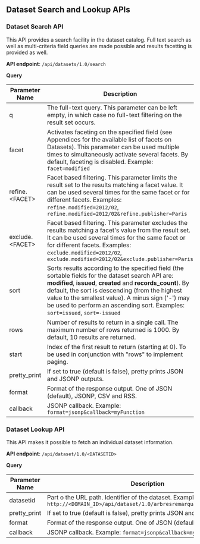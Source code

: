 ## Dataset Search and Lookup APIs

### Dataset Search API

This API provides a search facility in the dataset catalog. Full text search as well as multi-criteria field queries are made possible and results facetting is provided as well.

**API endpoint**: `/api/datasets/1.0/search`

**Query**

Parameter Name | Description
-------------- | -----------
q | The full-text query. This parameter can be left empty, in which case no full-text filtering on the result set occurs.
facet | Activates faceting on the specified field (see Appendices for the available list of facets on Datasets). This parameter can be used multiple times to simultaneously activate several facets. By default, faceting is disabled. Example: `facet=modified`
refine.&lt;FACET&gt; | Facet based filtering. This parameter limits the result set to the results matching a facet value. It can be used several times for the same facet or for different facets. Examples: `refine.modified=2012/02`, `refine.modified=2012/02&refine.publisher=Paris`
exclude.&lt;FACET&gt;	| Facet based filtering. This parameter excludes the results matching a facet's value from the result set. It can be used several times for the same facet or for different facets. Examples: `exclude.modified=2012/02`, `exclude.modified=2012/02&exclude.publisher=Paris`
sort | Sorts results according to the specified field (the sortable fields for the dataset search API are: **modified**, **issued**, **created** and **records_count**). By default, the sort is descending (from the highest value to the smallest value). A minus sign ('-') may be used to perform an ascending sort. Examples: `sort=issued`, `sort=-issued`
rows | Number of results to return in a single call. The maximum number of rows returned is 1000. By default, 10 results are returned.
start| Index of the first result to return (starting at 0). To be used in conjunction with "rows" to implement paging.
pretty_print | If set to true (default is false), pretty prints JSON and JSONP outputs.
format | Format of the response output. One of JSON (default), JSONP, CSV and RSS.
callback | JSONP callback. Example: `format=jsonp&callback=myFunction`

### Dataset Lookup API

This API makes it possible to fetch an individual dataset information.

**API endpoint**: `/api/dataset/1.0/<DATASETID>`

**Query**

Parameter Name | Description
-------------- | -----------
datasetid | Part o the URL path. Identifier of the dataset. Example: `http://<DOMAIN_ID>/api/dataset/1.0/arbresremarquablesparis2011?...`
pretty_print | If set to true (default is false), pretty prints JSON and JSONP outputs.
format | Format of the response output. One of JSON (default) and JSONP.
callback | JSONP callback. Example: `format=jsonp&callback=myFunction`

